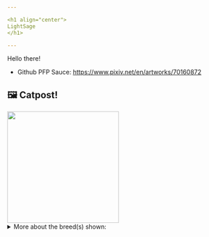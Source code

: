 ```yaml
---

<h1 align="center">
LightSage
</h1>

---
```


Hello there!


- Github PFP Sauce: https://www.pixiv.net/en/artworks/70160872


## 🖼️ Catpost!

<sub>
    <img src="https://cdn2.thecatapi.com/images/r9PDjW3xP.jpg" height="256">
</sub>


<details>
<summary>More about the breed(s) shown:</summary>

Breed: Turkish Van

Description: While the Turkish Van loves to jump and climb, play with toys, retrieve and play chase, she is is big and ungainly; this is one cat who doesn’t always land on his feet. While not much of a lap cat, the Van will be happy to cuddle next to you and sleep in your bed. 

Links:
<ul>
  <li>CFA http://cfa.org/Breeds/BreedsSthruT/TurkishVan.aspx</li>
  <li>Wikipedia https://en.wikipedia.org/wiki/Turkish_Van</li>
</ul> 

</details>
